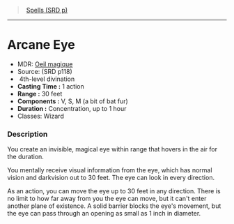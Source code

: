 ﻿---
!SpellItem
Family: SpellVO
Level: 4
Type: divination
CastingTime: 1 action
Range: 30 feet
Components: V, S, M (a bit of bat fur)
Duration: Concentration, up to 1 hour
Classes: Wizard
Id: spells_vo.md#arcane-eye
ParentLink: spells_vo.md#spells-srd-p
Name: Arcane Eye
ParentName: Spells (SRD p)
NameLevel: 1
AltName: '[Oeil magique](hd_spells_oeil_magique.md)'
Source: (SRD p118)
Attributes:
  Name: Arcane Eye
  Markdown: >+
    # <!--Name-->Arcane Eye<!--/Name-->


    - MDR: <!--AltName-->[Oeil magique](hd_spells_oeil_magique.md)<!--/AltName-->

    - Source: <!--Source-->(SRD p118)<!--/Source-->

    -  <!--Level-->4<!--/Level-->th-level <!--Type-->divination<!--/Type-->

    - **Casting Time :** <!--CastingTime-->1 action<!--/CastingTime-->

    - **Range :** <!--Range-->30 feet<!--/Range-->

    - **Components :** <!--Components-->V, S, M (a bit of bat fur)<!--/Components-->

    - **Duration :** <!--Duration-->Concentration, up to 1 hour<!--/Duration-->

    - Classes: <!--Classes-->Wizard<!--/Classes-->


    ### Description


    You create an invisible, magical eye within range that hovers in the air for the duration.


    You mentally receive visual information from the eye, which has normal vision and darkvision out to 30 feet. The eye can look in every direction.


    As an action, you can move the eye up to 30 feet in any direction. There is no limit to how far away from you the eye can move, but it can't enter another plane of existence. A solid barrier blocks the eye's movement, but the eye can pass through an opening as small as 1 inch in diameter.

  AltName: '[Oeil magique](hd_spells_oeil_magique.md)'
  Source: (SRD p118)
  Level: 4
  Type: divination
  CastingTime: 1 action
  Range: 30 feet
  Components: V, S, M (a bit of bat fur)
  Duration: Concentration, up to 1 hour
  Classes: Wizard
AttributesDictionary: >+
  Name: Arcane Eye

  Markdown: >+

    # <!--Name-->Arcane Eye<!--/Name-->





    - MDR: <!--AltName-->[Oeil magique](hd_spells_oeil_magique.md)<!--/AltName-->



    - Source: <!--Source-->(SRD p118)<!--/Source-->



    -  <!--Level-->4<!--/Level-->th-level <!--Type-->divination<!--/Type-->



    - **Casting Time :** <!--CastingTime-->1 action<!--/CastingTime-->



    - **Range :** <!--Range-->30 feet<!--/Range-->



    - **Components :** <!--Components-->V, S, M (a bit of bat fur)<!--/Components-->



    - **Duration :** <!--Duration-->Concentration, up to 1 hour<!--/Duration-->



    - Classes: <!--Classes-->Wizard<!--/Classes-->





    ### Description





    You create an invisible, magical eye within range that hovers in the air for the duration.





    You mentally receive visual information from the eye, which has normal vision and darkvision out to 30 feet. The eye can look in every direction.





    As an action, you can move the eye up to 30 feet in any direction. There is no limit to how far away from you the eye can move, but it can't enter another plane of existence. A solid barrier blocks the eye's movement, but the eye can pass through an opening as small as 1 inch in diameter.



  AltName: '[Oeil magique](hd_spells_oeil_magique.md)'

  Source: (SRD p118)

  Level: 4

  Type: divination

  CastingTime: 1 action

  Range: 30 feet

  Components: V, S, M (a bit of bat fur)

  Duration: Concentration, up to 1 hour

  Classes: Wizard

---
> [Spells (SRD p)](srd_spells.md)

---

# Arcane Eye

- MDR: [Oeil magique](hd_spells_oeil_magique.md)
- Source: (SRD p118)
-  4th-level divination
- **Casting Time :** 1 action
- **Range :** 30 feet
- **Components :** V, S, M (a bit of bat fur)
- **Duration :** Concentration, up to 1 hour
- Classes: Wizard

### Description

You create an invisible, magical eye within range that hovers in the air for the duration.

You mentally receive visual information from the eye, which has normal vision and darkvision out to 30 feet. The eye can look in every direction.

As an action, you can move the eye up to 30 feet in any direction. There is no limit to how far away from you the eye can move, but it can't enter another plane of existence. A solid barrier blocks the eye's movement, but the eye can pass through an opening as small as 1 inch in diameter.

